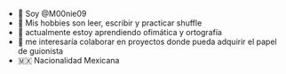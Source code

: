 - 👋 Soy @M00nie09
- 👀 Mis hobbies son leer, escribir y practicar shuffle
- 🌱 actualmente estoy aprendiendo ofimática y ortografía
- 💞️ me interesaría colaborar en proyectos donde pueda adquirir el papel de guionista
- 🇲🇽 Nacionalidad Mexicana

<!---
M00nie09/M00nie09 is a ✨ special ✨ repository because its `README.md` (this file) appears on your GitHub profile.
You can click the Preview link to take a look at your changes.
--->
